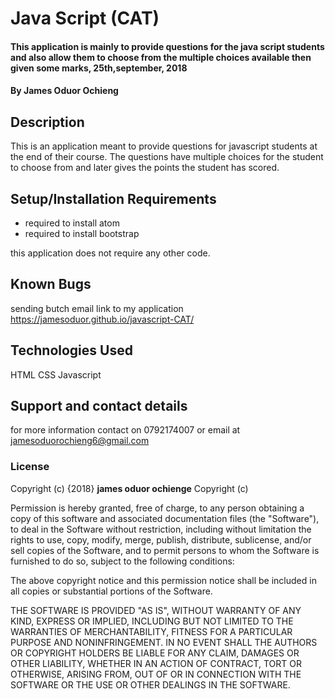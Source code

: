 # Java Script (CAT)
#### This application is mainly to provide questions for the java script students and also allow them to choose from the multiple choices available then given some marks, 25th,september, 2018
#### By **James Oduor Ochieng**
## Description
This is an application meant to provide questions for javascript students at the end of their course. The questions have multiple choices for the student to choose from and later gives the points the student has scored.
## Setup/Installation Requirements
* required to install atom
* required to install bootstrap

this application does not  require any other code.
## Known Bugs
sending butch email
link to my application
https://jamesoduor.github.io/javascript-CAT/
## Technologies Used
HTML
CSS
Javascript
## Support and contact details
for more information contact on 0792174007 or email at jamesoduorochieng6@gmail.com
### License
Copyright (c) {2018} **james oduor ochienge**
Copyright (c) <year> <copyright holders>

Permission is hereby granted, free of charge, to any person obtaining a copy
of this software and associated documentation files (the "Software"), to deal
in the Software without restriction, including without limitation the rights
to use, copy, modify, merge, publish, distribute, sublicense, and/or sell
copies of the Software, and to permit persons to whom the Software is
furnished to do so, subject to the following conditions:

The above copyright notice and this permission notice shall be included in all
copies or substantial portions of the Software.

THE SOFTWARE IS PROVIDED "AS IS", WITHOUT WARRANTY OF ANY KIND, EXPRESS OR
IMPLIED, INCLUDING BUT NOT LIMITED TO THE WARRANTIES OF MERCHANTABILITY,
FITNESS FOR A PARTICULAR PURPOSE AND NONINFRINGEMENT. IN NO EVENT SHALL THE
AUTHORS OR COPYRIGHT HOLDERS BE LIABLE FOR ANY CLAIM, DAMAGES OR OTHER
LIABILITY, WHETHER IN AN ACTION OF CONTRACT, TORT OR OTHERWISE, ARISING FROM,
OUT OF OR IN CONNECTION WITH THE SOFTWARE OR THE USE OR OTHER DEALINGS IN THE
SOFTWARE.
